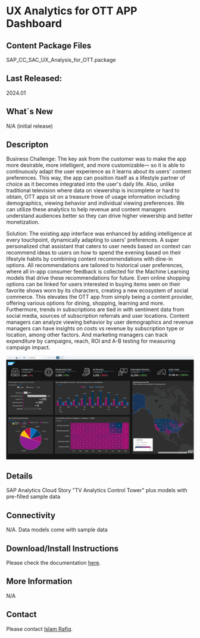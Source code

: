 # UX Analytics for OTT APP Dashboard


## Content Package Files
SAP_CC_SAC_UX_Analysis_for_OTT.package

## Last Released:
2024.01

## What´s New
N/A (initial release)

## Descripton
Business Challenge:
The key ask from the customer was to make the app more desirable, more intelligent, and more customizable— so it is able to continuously adapt the user experience as it learns about its users' content preferences. This way, the app can position itself as a lifestyle partner of choice as it becomes integrated into the user's daily life. Also, unlike traditional television where data on viewership is incomplete or hard to obtain, OTT apps sit on a treasure trove of usage information including demographics, viewing behavior and individual viewing preferences. We can utilize these analytics to help revenue and content managers understand audiences better so they can drive higher viewership and better monetization.

Solution:
The existing app interface was enhanced by adding intelligence at every touchpoint, dynamically adapting to users' preferences. A super personalized chat assistant that caters to user needs based on context can recommend ideas to users on how to spend the evening based on their lifestyle habits by combining content recommendations with dine-in options. All recommendations are tailored to historical user preferences, where all in-app consumer feedback is collected for the Machine Learning models that drive these recommendations for future. Even online shopping options can be linked for users interested in buying items seen on their favorite shows worn by its characters, creating a new ecosystem of social commerce. This elevates the OTT app from simply being a content provider, offering various options for dining, shopping, learning and more. Furthermore, trends in subscriptions are tied in with sentiment data from social media, sources of subscription referrals and user locations. Content managers can analyze viewing behavior by user demographics and revenue managers can have insights on costs vs revenue by subscription type or location, among other factors. And marketing managers can track expenditure by campaigns, reach, ROI and A-B testing for measuring campaign impact.

![SAP_UX_Analysis_Screenshot](SAP_UX_Analysis_screenshot.png)

## Details
SAP Analytics Cloud Story "TV Analytics Control Tower" plus models with pre-filled sample data 

## Connectivity
N/A. Data models come with sample data

## Download/Install Instructions
Please check the documentation [here](https://help.sap.com/docs/SAP_ANALYTICS_CLOUD/42093f14b43c485fbe3adbbe81eff6c8/603e26204ce14bd8b5f9729a8123636f.html).

## More Information
N/A

## Contact
Please contact [Islam Rafiq](mailto:Islam.rafiq@sap.com).
